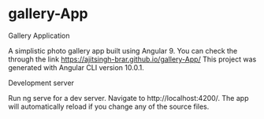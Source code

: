 # gallery-App
Gallery Application

A simplistic photo gallery app built using Angular 9. You can check the through the link https://ajitsingh-brar.github.io/gallery-App/
This project was generated with Angular CLI version  10.0.1.

Development server


Run ng serve for a dev server.
Navigate to http://localhost:4200/. 
The app will automatically reload if you change any of the source files.
